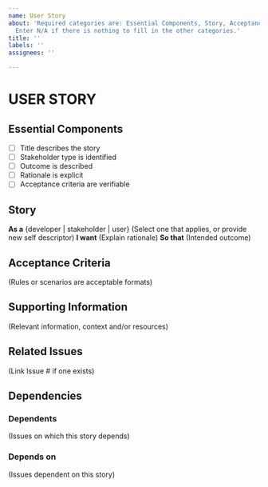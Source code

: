 ```yaml
---
name: User Story
about: 'Required categories are: Essential Components, Story, Acceptance Criteria.
  Enter N/A if there is nothing to fill in the other categories.'
title: ''
labels: ''
assignees: ''

---
```


# USER STORY

## Essential Components
- [ ] Title describes the story
- [ ] Stakeholder type is identified
- [ ] Outcome is described
- [ ] Rationale is explicit
- [ ] Acceptance criteria are verifiable

## Story
**As a** {developer | stakeholder | user} (Select one that applies, or provide new self descriptor)
**I want** (Explain rationale)
**So that** (Intended outcome)

## Acceptance Criteria
(Rules or scenarios are acceptable formats)

## Supporting Information
(Relevant information, context and/or resources)

## Related Issues
(Link Issue # if one exists)

## Dependencies

### Dependents
(Issues on which this story depends)

### Depends on
(Issues dependent on this story)
